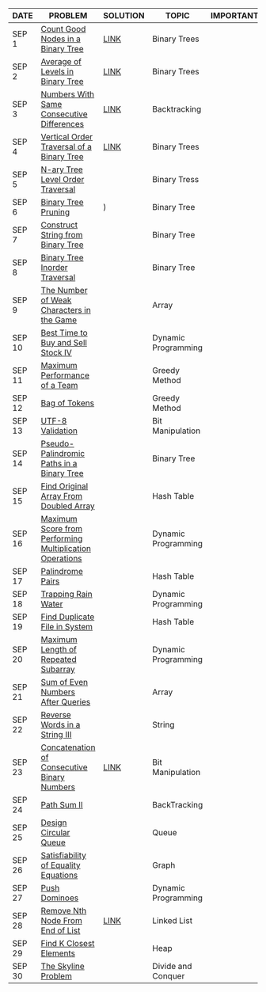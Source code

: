 |DATE|PROBLEM|SOLUTION|TOPIC|IMPORTANT|
|-----|-------|--------|-----|---------|
|SEP 1|[Count Good Nodes in a Binary Tree](https://leetcode.com/problems/count-good-nodes-in-binary-tree/)|[LINK](https://github.com/utkarsh006/LeetCode-Grind/blob/main/SEPT%20CHALLENGES/SEP%201_%20Count%20Good%20Nodes.cpp)|Binary Trees|
|SEP 2|[Average of Levels in Binary Tree](https://leetcode.com/problems/average-of-levels-in-binary-tree/)|[LINK](https://github.com/utkarsh006/LeetCode-Grind/blob/main/SEPT%20CHALLENGES/SEP%202_Average%20of%20Levels%20in%20Binary%20Tree.cpp)|Binary Trees|
|SEP 3|[Numbers With Same Consecutive Differences](https://leetcode.com/problems/count-good-nodes-in-binary-tree/)|[LINK](https://github.com/utkarsh006/LeetCode-Grind/blob/main/SEPT%20CHALLENGES/SEP%203_%20Numbers%20With%20Same%20Consecutive%20Differences.cpp)|Backtracking|
|SEP 4|[Vertical Order Traversal of a Binary Tree](https://leetcode.com/problems/vertical-order-traversal-of-a-binary-tree/)|[LINK](https://github.com/utkarsh006/LeetCode-Grind/blob/main/SEPT%20CHALLENGES/SEP%204_VerticalOrderTraversal.cpp)|Binary Trees|
|SEP 5|[N-ary Tree Level Order Traversal](https://leetcode.com/problems/add-one-row-to-tree/)||Binary Tress|
|SEP 6|[Binary Tree Pruning](https://leetcode.com/problems/binary-tree-pruning/)|)|Binary Tree|
|SEP 7|[Construct String from Binary Tree](https://leetcode.com/problems/construct-string-from-binary-tree/)||Binary Tree|
|SEP 8|[Binary Tree Inorder Traversal](https://leetcode.com/problems/binary-tree-inorder-traversal/)||Binary Tree|
|SEP 9|[The Number of Weak Characters in the Game](https://leetcode.com/problems/the-number-of-weak-characters-in-the-game/)||Array|
|SEP 10|[Best Time to Buy and Sell Stock IV](https://leetcode.com/problems/best-time-to-buy-and-sell-stock-iv/)||Dynamic Programming|
|SEP 11|[Maximum Performance of a Team](https://leetcode.com/problems/maximum-performance-of-a-team/)||Greedy Method|
|SEP 12|[Bag of Tokens](https://leetcode.com/problems/bag-of-tokens/)||Greedy Method|
|SEP 13|[UTF-8 Validation](https://leetcode.com/problems/utf-8-validation/)||Bit Manipulation|
|SEP 14|[Pseudo-Palindromic Paths in a Binary Tree](https://leetcode.com/problems/pseudo-palindromic-paths-in-a-binary-tree/)||Binary Tree|
|SEP 15|[Find Original Array From Doubled Array](https://leetcode.com/problems/find-original-array-from-doubled-array/)||Hash Table|
|SEP 16|[Maximum Score from Performing Multiplication Operations](https://leetcode.com/problems/maximum-score-from-performing-multiplication-operations/)||Dynamic Programming|
|SEP 17|[Palindrome Pairs](https://leetcode.com/problems/palindrome-pairs/)||Hash Table|
|SEP 18|[Trapping Rain Water](https://leetcode.com/problems/trapping-rain-water/)||Dynamic Programming|
|SEP 19|[Find Duplicate File in System](https://leetcode.com/problems/find-duplicate-file-in-system/)||Hash Table|
|SEP 20|[Maximum Length of Repeated Subarray](https://leetcode.com/problems/maximum-length-of-repeated-subarray/)||Dynamic Programming|
|SEP 21|[Sum of Even Numbers After Queries](https://leetcode.com/problems/sum-of-even-numbers-after-queries/)||Array|
|SEP 22|[Reverse Words in a String III](https://leetcode.com/problems/reverse-words-in-a-string-iii/)||String|
|SEP 23|[Concatenation of Consecutive Binary Numbers](https://leetcode.com/problems/concatenation-of-consecutive-binary-numbers/)|[LINK]()|Bit Manipulation|
|SEP 24|[Path Sum II](https://leetcode.com/problems/path-sum-ii/)||BackTracking|
|SEP 25|[Design Circular Queue](https://leetcode.com/problems/design-circular-queue/)||Queue|
|SEP 26|[Satisfiability of Equality Equations](https://leetcode.com/problems/satisfiability-of-equality-equations/)||Graph|
|SEP 27|[Push Dominoes](https://leetcode.com/problems/push-dominoes/)||Dynamic Programming|
|SEP 28|[Remove Nth Node From End of List](https://leetcode.com/problems/remove-nth-node-from-end-of-list/)|[LINK]()|Linked List|
|SEP 29|[Find K Closest Elements](https://leetcode.com/problems/find-k-closest-elements/)||Heap|
|SEP 30|[The Skyline Problem](https://leetcode.com/problems/the-skyline-problem/)||Divide and Conquer|


